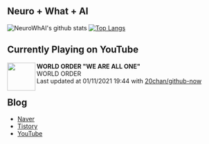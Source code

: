 ## Neuro + What + AI

![NeuroWhAI's github stats](https://github-readme-stats.vercel.app/api?username=neurowhai&count_private=true&show_icons=true)
[![Top Langs](https://github-readme-stats.vercel.app/api/top-langs/?username=neurowhai&layout=compact)](https://github.com/anuraghazra/github-readme-stats)

## Currently Playing on YouTube

[<img align="left" height="65" src="https://yt3.ggpht.com/ytc/AAUvwngwHCfiypCoVy2cSS1FemnCfoMt6JhnSmMiLgKyQA=s88-c-k-c0xffffffff-no-nd-rj-mo">](https://www.youtube.com/channel/UCI4fJYWKcGa8MvnvLw0qysQ)

**WORLD ORDER "WE ARE ALL ONE"**  
WORLD ORDER  
Last updated at 01/11/2021 19:44 with [20chan/github-now](https://github.com/20chan/github-now)

## Blog

- [Naver](http://blog.naver.com/neurowhai)
- [Tistory](http://neurowhai.tistory.com/)
- [YouTube](https://www.youtube.com/channel/UCB_v1xU6laBHOeH6z4L-Mtw)
